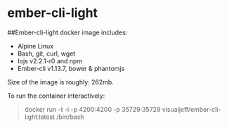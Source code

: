 ember-cli-light
===============

##Ember-cli-light docker image includes:

* Alpine Linux
* Bash, git, curl, wget
* Iojs v2.2.1-r0 and npm
* Ember-cli v1.13.7, bower & phantomjs

Size of the image is roughly: 262mb.

To run the container interactively:

> docker run -t -i -p 4200:4200 -p 35729:35729 visualjeff/ember-cli-light:latest /bin/bash


